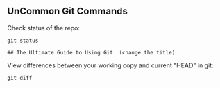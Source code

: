 ## UnCommon Git Commands

Check status of the repo:
```
git status
```
```
## The Ultimate Guide to Using Git  (change the title)
```
View differences between your working copy and current "HEAD" in git:
```
git diff
```

